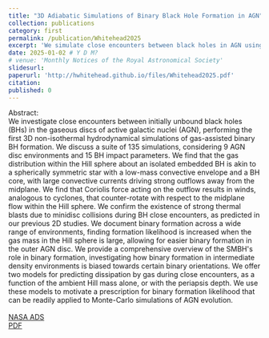 ```yaml
---
title: "3D Adiabatic Simulations of Binary Black Hole Formation in AGN"
collection: publications
category: first
permalink: /publication/Whitehead2025
excerpt: 'We simulate close encounters between black holes in AGN using the first 3D non-isothermal hydrodynamical treatment. We probe what AGN conditions increase the likelihood of binary formation and offer models for formation likelihood.'
date: 2025-01-02 # Y D M?
# venue: 'Monthly Notices of the Royal Astronomical Society'
slidesurl: 
paperurl: 'http://hwhitehead.github.io/files/Whitehead2025.pdf'
citation: 
published: 0
---
```


Abstract:\
We investigate close encounters between initially unbound black holes (BHs) in the gaseous discs of active galactic nuclei (AGN), performing the first 3D non-isothermal hydrodynamical simulations of gas-assisted binary BH formation. We discuss a suite of 135 simulations, considering 9 AGN disc environments and 15 BH impact parameters. We find that the gas distribution within the Hill sphere about an isolated embedded BH is akin to a spherically symmetric star with a low-mass convective envelope and a BH core, with large convective currents driving strong outflows away from the midplane. We find that Coriolis force acting on the outflow results in winds, analogous to cyclones, that counter-rotate with respect to the midplane flow within the Hill sphere. We confirm the existence of strong thermal blasts due to minidisc collisions during BH close encounters, as predicted in our previous 2D studies. We document binary formation across a wide range of environments, finding formation likelihood is increased when the gas mass in the Hill sphere is large, allowing for easier binary formation in the outer AGN disc. We provide a comprehensive overview of the SMBH's role in binary formation, investigating how binary formation in intermediate density environments is biased towards certain binary orientations. We offer two models for predicting dissipation by gas during close encounters, as a function of the ambient Hill mass alone, or with the periapsis depth. We use these models to motivate a prescription for binary formation likelihood that can be readily applied to Monte-Carlo simulations of AGN evolution.
\
\
[NASA ADS](https://ui.adsabs.harvard.edu/abs/2025arXiv250214959W/abstract)\
[PDF](http://hwhitehead.github.io/files/Whitehead2025.pdf)